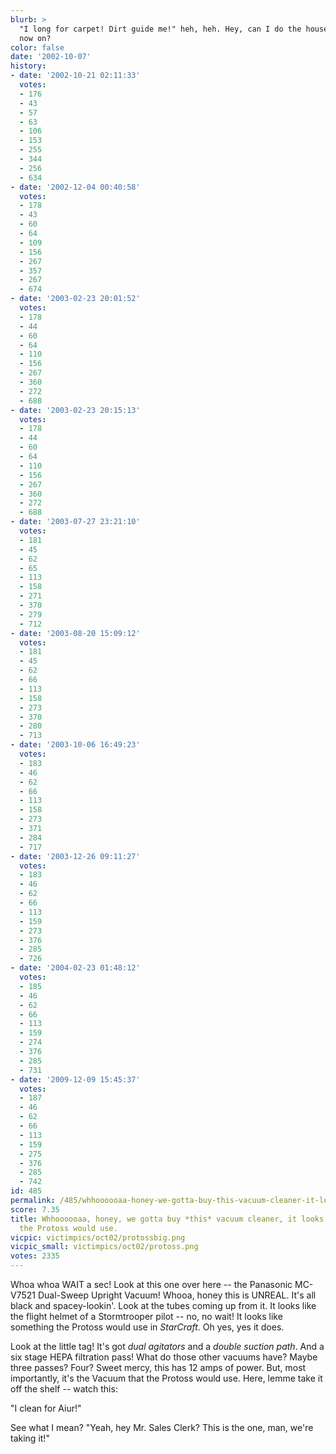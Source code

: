 ```yaml
---
blurb: >
  "I long for carpet! Dirt guide me!" heh, heh. Hey, can I do the housecleaning from
  now on?
color: false
date: '2002-10-07'
history:
- date: '2002-10-21 02:11:33'
  votes:
  - 176
  - 43
  - 57
  - 63
  - 106
  - 153
  - 255
  - 344
  - 256
  - 634
- date: '2002-12-04 00:40:58'
  votes:
  - 178
  - 43
  - 60
  - 64
  - 109
  - 156
  - 267
  - 357
  - 267
  - 674
- date: '2003-02-23 20:01:52'
  votes:
  - 178
  - 44
  - 60
  - 64
  - 110
  - 156
  - 267
  - 360
  - 272
  - 688
- date: '2003-02-23 20:15:13'
  votes:
  - 178
  - 44
  - 60
  - 64
  - 110
  - 156
  - 267
  - 360
  - 272
  - 688
- date: '2003-07-27 23:21:10'
  votes:
  - 181
  - 45
  - 62
  - 65
  - 113
  - 158
  - 271
  - 370
  - 279
  - 712
- date: '2003-08-20 15:09:12'
  votes:
  - 181
  - 45
  - 62
  - 66
  - 113
  - 158
  - 273
  - 370
  - 280
  - 713
- date: '2003-10-06 16:49:23'
  votes:
  - 183
  - 46
  - 62
  - 66
  - 113
  - 158
  - 273
  - 371
  - 284
  - 717
- date: '2003-12-26 09:11:27'
  votes:
  - 183
  - 46
  - 62
  - 66
  - 113
  - 159
  - 273
  - 376
  - 285
  - 726
- date: '2004-02-23 01:48:12'
  votes:
  - 185
  - 46
  - 62
  - 66
  - 113
  - 159
  - 274
  - 376
  - 285
  - 731
- date: '2009-12-09 15:45:37'
  votes:
  - 187
  - 46
  - 62
  - 66
  - 113
  - 159
  - 275
  - 376
  - 285
  - 742
id: 485
permalink: /485/whhoooooaa-honey-we-gotta-buy-this-vacuum-cleaner-it-looks-like-something-the-protoss-would-use/
score: 7.35
title: Whhoooooaa, honey, we gotta buy *this* vacuum cleaner, it looks like something
  the Protoss would use.
vicpic: victimpics/oct02/protossbig.png
vicpic_small: victimpics/oct02/protoss.png
votes: 2335
---
```


Whoa whoa WAIT a sec! Look at this one over here -- the Panasonic
MC-V7521 Dual-Sweep Upright Vacuum! Whooa, honey this is UNREAL. It's
all black and spacey-lookin'. Look at the tubes coming up from it. It
looks like the flight helmet of a Stormtrooper pilot -- no, no wait! It
looks like something the Protoss would use in *StarCraft*. Oh yes, yes
it does.

Look at the little tag! It's got *dual agitators* and a *double suction
path*. And a six stage HEPA filtration pass! What do those other vacuums
have? Maybe three passes? Four? Sweet mercy, this has 12 amps of power.
But, most importantly, it's the Vacuum that the Protoss would use. Here,
lemme take it off the shelf -- watch this:

"I clean for Aiur!"

See what I mean? "Yeah, hey Mr. Sales Clerk? This is the one, man, we're
taking it!"